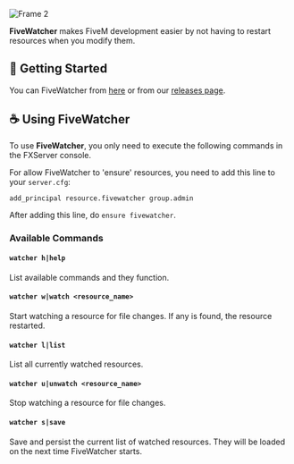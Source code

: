 
![Frame 2](https://github.com/user-attachments/assets/f086179c-c250-4f49-951e-93335937a6eb)

**FiveWatcher** makes FiveM development easier by not having to restart resources when you modify them.

## 🚀 Getting Started

You can FiveWatcher from [here](https://github.com/HeyyCzer/fivewatcher/releases/download/latest/fivewatcher.zip) or from our [releases page](https://github.com/heyyczer/watcher/releases).

## ☕ Using FiveWatcher

To use **FiveWatcher**, you only need to execute the following commands in the FXServer console.

For allow FiveWatcher to 'ensure' resources, you need to add this line to your `server.cfg`:
```
add_principal resource.fivewatcher group.admin
```
After adding this line, do `ensure fivewatcher`.

### Available Commands
#### `watcher h|help`
List available commands and they function.

#### `watcher w|watch <resource_name>`
Start watching a resource for file changes. If any is found, the resource restarted.

#### `watcher l|list`
List all currently watched resources.

#### `watcher u|unwatch <resource_name>`
Stop watching a resource for file changes.

#### `watcher s|save`
Save and persist the current list of watched resources. They will be loaded on the next time FiveWatcher starts.
